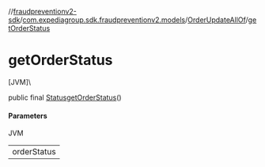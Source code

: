 //[fraudpreventionv2-sdk](../../../index.md)/[com.expediagroup.sdk.fraudpreventionv2.models](../index.md)/[OrderUpdateAllOf](index.md)/[getOrderStatus](get-order-status.md)

# getOrderStatus

[JVM]\

public final [Status](../-status/index.md)[getOrderStatus](get-order-status.md)()

#### Parameters

JVM

| |
|---|
| orderStatus |
